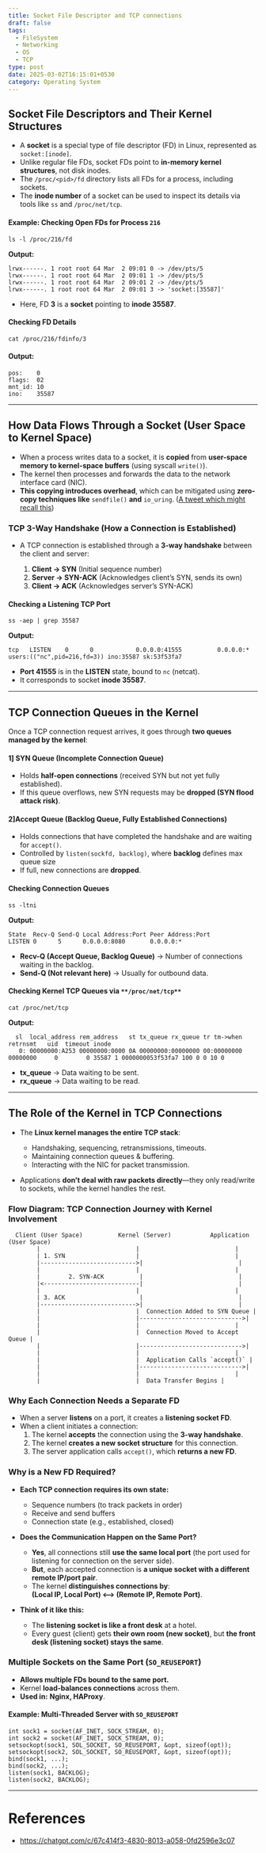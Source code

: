 ```yaml
---
title: Socket File Descriptor and TCP connections
draft: false
tags:
  - FileSystem
  - Networking
  - OS
  - TCP
type: post
date: 2025-03-02T16:15:01+0530
category: Operating System
---
```



## Socket File Descriptors and Their Kernel Structures
- A **socket** is a special type of file descriptor (FD) in Linux, represented as `socket:[inode]`.
- Unlike regular file FDs, socket FDs point to **in-memory kernel structures**, not disk inodes.
- The `/proc/<pid>/fd` directory lists all FDs for a process, including sockets.
- The **inode number** of a socket can be used to inspect its details via tools like `ss` and `/proc/net/tcp`.

#### Example: Checking Open FDs for Process `216`

```
ls -l /proc/216/fd
```

**Output:**

```
lrwx------. 1 root root 64 Mar  2 09:01 0 -> /dev/pts/5
lrwx------. 1 root root 64 Mar  2 09:01 1 -> /dev/pts/5
lrwx------. 1 root root 64 Mar  2 09:01 2 -> /dev/pts/5
lrwx------. 1 root root 64 Mar  2 09:01 3 -> 'socket:[35587]'
```

- Here, FD **3** is a **socket** pointing to **inode 35587**.
#### Checking FD Details

```
cat /proc/216/fdinfo/3
```
#### Output:

```
pos:    0
flags:  02
mnt_id: 10
ino:    35587
```

---

## How Data Flows Through a Socket (User Space to Kernel Space)

- When a process writes data to a socket, it is **copied** from **user-space memory to kernel-space buffers** (using syscall `write()`).
- The kernel then processes and forwards the data to the network interface card (NIC).
- **This copying introduces overhead**, which can be mitigated using **zero-copy techniques like** `sendfile()` **and**  `io_uring`. ([A tweet which might recall this](https://x.com/AkJn99/status/1893291520029282711))

### TCP 3-Way Handshake (How a Connection is Established)

- A TCP connection is established through a **3-way handshake** between the client and server:
    
    1. **Client → SYN** (Initial sequence number)    
    2. **Server → SYN-ACK** (Acknowledges client’s SYN, sends its own)
    3. **Client → ACK** (Acknowledges server’s SYN-ACK)

#### **Checking a Listening TCP Port**

```
ss -aep | grep 35587
```

**Output:**

```
tcp   LISTEN    0      0            0.0.0.0:41555          0.0.0.0:*    users:(("nc",pid=216,fd=3)) ino:35587 sk:53f53fa7
```

- **Port 41555** is in the **LISTEN** state, bound to `nc` (netcat).
- It corresponds to socket **inode 35587**.

---

## TCP Connection Queues in the Kernel

Once a TCP connection request arrives, it goes through **two queues managed by the kernel**:
#### **1️] SYN Queue (Incomplete Connection Queue)**

- Holds **half-open connections** (received SYN but not yet fully established).
- If this queue overflows, new SYN requests may be **dropped (SYN flood attack risk)**.

#### **2]Accept Queue (Backlog Queue, Fully Established Connections)**

- Holds connections that have completed the handshake and are waiting for `accept()`.
- Controlled by `listen(sockfd, backlog)`, where **backlog** defines max queue size
- If full, new connections are **dropped**.

#### Checking Connection Queues

```
ss -ltni
```

**Output:**

```
State  Recv-Q Send-Q Local Address:Port Peer Address:Port
LISTEN 0      5      0.0.0.0:8080       0.0.0.0:*   
```

- **Recv-Q (Accept Queue, Backlog Queue)** → Number of connections waiting in the backlog.
- **Send-Q (Not relevant here)** → Usually for outbound data.

#### **Checking Kernel TCP Queues via** `**/proc/net/tcp**`

```
cat /proc/net/tcp
```

**Output:**

```
  sl  local_address rem_address   st tx_queue rx_queue tr tm->when retrnsmt   uid  timeout inode
   0: 00000000:A253 00000000:0000 0A 00000000:00000000 00:00000000 00000000     0        0 35587 1 0000000053f53fa7 100 0 0 10 0
```

- **tx_queue** → Data waiting to be sent.
- **rx_queue** → Data waiting to be read.

---

## The Role of the Kernel in TCP Connections

- The **Linux kernel manages the entire TCP stack**:
    
    - Handshaking, sequencing, retransmissions, timeouts.
    - Maintaining connection queues & buffering.
    - Interacting with the NIC for packet transmission.
        
- Applications **don’t deal with raw packets directly**—they only read/write to sockets, while the kernel handles the rest.
    

### Flow Diagram: TCP Connection Journey with Kernel Involvement

```
  Client (User Space)          Kernel (Server)           Application (User Space)
        |                           |                           |
        | 1. SYN                    |                           |
        |--------------------------->|                           |
        |                           |                           |
        |        2. SYN-ACK          |                           |
        |<---------------------------|                           |
        |                           |                           |
        | 3. ACK                     |                           |
        |--------------------------->|                           |
        |                           |  Connection Added to SYN Queue |
        |                           |----------------------------->|
        |                           |                           |
        |                           |  Connection Moved to Accept Queue |
        |                           |----------------------------->|
        |                           |                           |
        |                           |  Application Calls `accept()` |
        |                           |----------------------------->|
        |                           |                           |
        |                           |  Data Transfer Begins |
```

### Why Each Connection Needs a Separate FD

- When a server **listens** on a port, it creates a **listening socket FD**.
- When a client initiates a connection:
    1. The kernel **accepts** the connection using the **3-way handshake**.
    2. The kernel **creates a new socket structure** for this connection.
    3. The server application calls `accept()`, which **returns a new FD**.
### Why is a New FD Required?

- **Each TCP connection requires its own state:**    
    - Sequence numbers (to track packets in order)
    - Receive and send buffers
    - Connection state (e.g., established, closed)

- **Does the Communication Happen on the Same Port?**

	- **Yes**, all connections still **use the same local port** (the port used for listening for connection on the server side).
	- **But**, each accepted connection is **a unique socket with a different remote IP/port pair**.
	- The kernel **distinguishes connections by**:  
	    **(Local IP, Local Port) <--> (Remote IP, Remote Port)**.

-  **Think of it like this:**
	- The **listening socket is like a front desk** at a hotel.
	- Every guest (client) gets **their own room (new socket)**, but **the front desk (listening socket) stays the same**.

### Multiple Sockets on the Same Port (`SO_REUSEPORT`)

- **Allows multiple FDs bound to the same port.**
- Kernel **load-balances connections** across them.
- **Used in:** **Nginx, HAProxy**.
    
#### Example: Multi-Threaded Server with `SO_REUSEPORT`

```
int sock1 = socket(AF_INET, SOCK_STREAM, 0);
int sock2 = socket(AF_INET, SOCK_STREAM, 0);
setsockopt(sock1, SOL_SOCKET, SO_REUSEPORT, &opt, sizeof(opt));
setsockopt(sock2, SOL_SOCKET, SO_REUSEPORT, &opt, sizeof(opt));
bind(sock1, ...);
bind(sock2, ...);
listen(sock1, BACKLOG);
listen(sock2, BACKLOG);
```

---
# References

- https://chatgpt.com/c/67c414f3-4830-8013-a058-0fd2596e3c07
